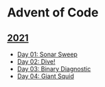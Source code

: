 # Advent of Code


## [2021](https://adventofcode.com/2021)

* [Day 01: Sonar Sweep](https://github.com/fedecalendino/adventofcode/tree/main/_2021/_01)
* [Day 02: Dive!](https://github.com/fedecalendino/adventofcode/tree/main/_2021/_02)
* [Day 03: Binary Diagnostic](https://github.com/fedecalendino/adventofcode/tree/main/_2021/_03)
* [Day 04: Giant Squid](https://github.com/fedecalendino/adventofcode/tree/main/_2021/_04)